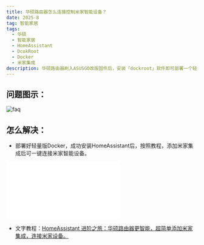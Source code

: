 ```yaml
---
title: 华硕路由器怎么连接控制米家智能设备？
date: 2025-8
tag: 智能家居
tags: 
  - 华硕
  - 智能家居
  - HomeAssistant
  - DcokRoot
  - Docker
  - 米家集成   
description: 华硕路由器刷入ASUSGO改版固件后，安装「dockroot」软件即可部署一个轻量版Docker，运行HomeAssistant后添加米家集成，一键添加米家智能设备。
---
```


## 问题图示：

![faq](/assets/posts/ha1.png)


## 怎么解决：

- 部署好轻量版Docker，成功安装HomeAssistant后，按照教程，添加米家集成后可一键连接米家智能设备。

<iframe src="//player.bilibili.com/player.html?isOutside=true&aid=114986794028387&bvid=BV1zftizoEBd&cid=31544444461&p=1&autoplay=0" scrolling="no" border="0" frameborder="no" framespacing="0" allowfullscreen="true"></iframe>

- 文字教程：[HomeAssistant 进阶之旅：华硕路由器更智能，超简单添加米家集成，连接米家设备。](https://mp.weixin.qq.com/s/bk1beM7TSgBisKDfn0yXCQ)



